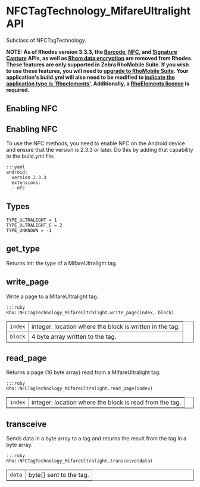 # NFCTagTechnology_MifareUltralight API

Subclass of NFCTagTechnology.

**NOTE: As of Rhodes version 3.3.3, the [Barcode](barcode-api), [NFC](../rhodes/device-caps#nfc), and [Signature Capture](../rhodes/device-caps#signature-capture) APIs, as well as [Rhom data encryption](../rhodes/rhom#database-encryption) are removed from Rhodes. These features are only supported in Zebra RhoMobile Suite. If you wish to use these features, you will need to [upgrade to RhoMobile Suite](../rhomobile-install). Your application's build.yml will also need to be modified to [indicate the application type is 'Rhoelements'](../rhoelements/rhoelements2-native#enabling-motorola-device-capabilities). Additionally, a [RhoElements license](../rhoelements/licensing) is required.**

## Enabling NFC

## Enabling NFC

To use the NFC methods, you need to enable NFC on the Android device and ensure that the version is 2.3.3 or later. Do this by adding that capability to the build.yml file:

	:::yaml
	android: 
	  version 2.3.3
	  extensions:
	  - nfc

## Types
	
	TYPE_ULTRALIGHT = 1
	TYPE_ULTRALIGHT_C = 2
	TYPE_UNKNOWN = -1

## get_type

Returns int: the type of a MifareUltralight tag.

## write_page

Write a page to a MifareUltralight tag.

	:::ruby
	Rho::NFCTagTechnology_MifareUltralight.write_page(index, block)

<table border="1">
<tr>
	<td><code>index</code></td>
	<td>integer: location where the block is written in the tag.</td>
</tr>
<tr>
	<td><code>block</code></td>
	<td>4 byte array written to the tag.</td>
</tr>
</table>

## read_page

Returns a page (16 byte array) read from a MifareUltralight tag.

	:::ruby
	Rho::NFCTagTechnology_MifareUltralight.read_page(index)

<table border="1">
<tr>
	<td><code>index</code></td>
	<td>integer: location where the block is read from the tag.</td>
</tr>
</table>

## transceive

Sends data in a byte array to a tag and returns the result from the tag in a byte array.

	:::ruby
	Rho::NFCTagTechnology_MifareUltralight.transceive(data)

<table border="1">
<tr>
	<td><code>data</code></td>
	<td>byte[] sent to the tag.</td>
</tr>
</table>
